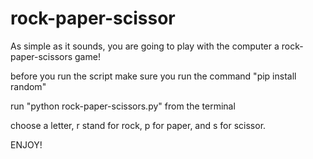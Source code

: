 # rock-paper-scissor

As simple as it sounds, you are going to play with the computer a rock-paper-scissors game!

before you run the script make sure you run the command "pip install random"

run "python rock-paper-scissors.py" from the terminal

choose a letter, r stand for rock, p for paper, and s for scissor.

ENJOY!
